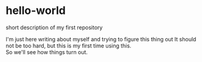 # hello-world
short description of my first repository

I'm just here writing about myself and trying to figure this thing out
It should not be too hard, but this is my first time using this.  
So we'll see how things turn out. 
